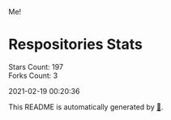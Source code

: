 Me!

# Respositories Stats
Stars Count: 197  
Forks Count: 3

2021-02-19 00:20:36  

This README is automatically generated by [🐰](https://github.com/rnitta/rnitta).
